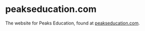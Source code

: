 # peakseducation.com
The website for Peaks Education, found at [peakseducation.com](https://peakseducation.com).


